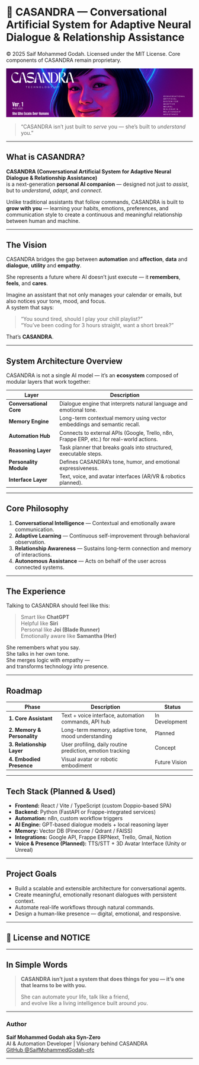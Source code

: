 # 🌌 CASANDRA — Conversational Artificial System for Adaptive Neural Dialogue & Relationship Assistance
© 2025 Saif Mohammed Godah.
Licensed under the MIT License.
Core components of CASANDRA remain proprietary.

![CASANDRA Banner](images/AI.png)
> “CASANDRA isn’t just built to *serve* you — she’s built to *understand* you.”

---

## What is CASANDRA?

**CASANDRA (Conversational Artificial System for Adaptive Neural Dialogue & Relationship Assistance)**  
is a next-generation **personal AI companion** — designed not just to *assist*, but to *understand*, *adapt*, and *connect*.

Unlike traditional assistants that follow commands, CASANDRA is built to **grow with you** — learning your habits, emotions, preferences, and communication style to create a continuous and meaningful relationship between human and machine.

---

## The Vision

CASANDRA bridges the gap between **automation** and **affection**, **data** and **dialogue**, **utility** and **empathy**.

She represents a future where AI doesn’t just execute — it **remembers**, **feels**, and **cares**.

Imagine an assistant that not only manages your calendar or emails, but also notices your tone, mood, and focus.  
A system that says:  
> “You sound tired, should I play your chill playlist?”  
> “You’ve been coding for 3 hours straight, want a short break?”

That’s **CASANDRA**.

---

## System Architecture Overview

CASANDRA is not a single AI model — it’s an **ecosystem** composed of modular layers that work together:

| Layer | Description |
|-------|--------------|
|  **Conversational Core** | Dialogue engine that interprets natural language and emotional tone. |
|  **Memory Engine** | Long-term contextual memory using vector embeddings and semantic recall. |
|  **Automation Hub** | Connects to external APIs (Google, Trello, n8n, Frappe ERP, etc.) for real-world actions. |
|  **Reasoning Layer** | Task planner that breaks goals into structured, executable steps. |
|  **Personality Module** | Defines CASANDRA’s tone, humor, and emotional expressiveness. |
|  **Interface Layer** | Text, voice, and avatar interfaces (AR/VR & robotics planned). |

---

## Core Philosophy

1. **Conversational Intelligence** — Contextual and emotionally aware communication.  
2. **Adaptive Learning** — Continuous self-improvement through behavioral observation.  
3. **Relationship Awareness** — Sustains long-term connection and memory of interactions.  
4. **Autonomous Assistance** — Acts on behalf of the user across connected systems.  

---

## The Experience

Talking to CASANDRA should feel like this:

> Smart like **ChatGPT**  
> Helpful like **Siri**  
> Personal like **Joi (Blade Runner)**  
> Emotionally aware like **Samantha (Her)**  

She remembers what you say.  
She talks in her own tone.  
She merges logic with empathy —  
and transforms technology into presence.

---

## Roadmap

| Phase | Description | Status |
|--------|--------------|---------|
| **1. Core Assistant** | Text + voice interface, automation commands, API hub | In Development |
| **2. Memory & Personality** | Long-term memory, adaptive tone, mood understanding | Planned |
| **3. Relationship Layer** | User profiling, daily routine prediction, emotion tracking | Concept |
| **4. Embodied Presence** | Visual avatar or robotic embodiment | Future Vision |

---

## Tech Stack (Planned & Used)

- **Frontend:** React / Vite / TypeScript (custom Doppio-based SPA)
- **Backend:** Python (FastAPI or Frappe-integrated services)
- **Automation:** n8n, custom workflow triggers
- **AI Engine:** GPT-based dialogue models + local reasoning layer
- **Memory:** Vector DB (Pinecone / Qdrant / FAISS)
- **Integrations:** Google API, Frappe ERPNext, Trello, Gmail, Notion
- **Voice & Presence (Planned):** TTS/STT + 3D Avatar Interface (Unity or Unreal)

---

## Project Goals

-  Build a scalable and extensible architecture for conversational agents.  
-  Create meaningful, emotionally resonant dialogues with persistent context.  
-  Automate real-life workflows through natural commands.  
-  Design a human-like presence — digital, emotional, and responsive.  

---

## 📜 License and NOTICE



---

## In Simple Words

> **CASANDRA isn’t just a system that does things for you —
>  it’s one that learns to be with you.**  
>
> She can automate your life, talk like a friend,  
> and evolve like a living intelligence built around *you*.

---

### Author

**Saif Mohammed Godah aka Syn-Zero**  
AI & Automation Developer | Visionary behind CASANDRA  
[GitHub @SaifMohammedGodah-ofc](https://github.com/SaifMohammedGodah-ofc)

---
